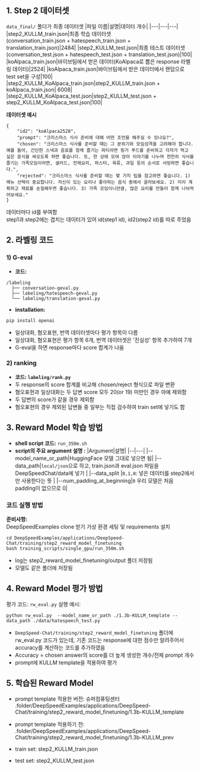 ## 1. Step 2 데이터셋

`data_final/` 폴더가 최종 데이터셋
|파일 이름|설명|데이터 개수|
|---|---|---|
|step2_KULLM_train.json|최종 학습 데이터셋<br>(conversation_train.json + hatespeech_train.json + translation_train.json)|2484|
|step2_KULLM_test.json|최종 테스트 데이터셋<br>(conversation_test.json + hatespeech_test.json + translation_test.json)|100|
|koAlpaca_train.json|바이브팀에서 받은 데이터(KoAlpaca로 뽑은 response 라벨링 데이터)|2524|
|koAlpaca_train.json|바이브팀에서 받은 데이터에서 랜덤으로 test set을 구성|100|
|step2_KULLM_KoAlpaca_train.json|step2_KULLM_train.json + koAlpaca_train.json| 6008|
|step2_KULLM_KoAlpaca_test.json|step2_KULLM_test.json + step2_KULLM_KoAlpaca_test.json|100|

**데이터셋 예시**

```
{
    "id2": "koAlpaca2528",
    "prompt": "크리스마스 식사 준비에 대해 어떤 조언을 해주실 수 있나요?",
    "chosen": "크리스마스 식사를 준비할 때는 그 분위기와 모임성격을 고려해야 합니다. 예를 들어, 간단한 스낵과 음료를 함께 즐기는 파티라면 핑거 푸드를 준비하고 각자가 먹고 싶은 음식을 싸오도록 하면 좋습니다. 또, 한 상에 모여 앉아 이야기를 나누며 천천히 식사를 즐기는 가족모임이라면, 샐러드, 전채요리, 파스타, 육류, 과일 등의 순서로 서빙하면 좋습니다.",
    "rejected": "크리스마스 식사를 준비할 때는 몇 가지 팁을 참고하면 좋습니다. 1) 메뉴 선택이 중요합니다. 자신이 있는 요리나 좋아하는 음식 중에서 골라보세요. 2) 미리 계획하고 재료를 손질해두면 좋습니다. 3) 가족 모임이니만큼, 많은 요리를 만들어 함께 나눠먹어보세요."
}
```

데이터마다 id를 부여함  
step1과 step2에는 겹치는 데이터가 있어 id(step1 id), id2(step2 id)를 따로 주었음

## 2. 라벨링 코드

### 1) G-eval

- **코드:**

```
/labeling
  ├── conversation-geval.py
  ├── labeling/hatespeech-geval.py
  └── labeling/translation-geval.py
```

- **installation:**

```
pip install openai
```

- 일상대화, 혐오표현, 번역 데이터셋마다 평가 항목이 다름
- 일상대화, 혐오표현은 평가 항목 6개, 번역 데이터셋은 '진실성' 항목 추가하여 7개
- G-eval을 하면 response마다 score 합계가 나옴

### 2) ranking

- **코드: `labeling/rank.py`**
- 두 response의 score 합계를 비교해 chosen/reject 형식으로 파일 변환
- 혐오표현과 일상대화는 두 답변 score 모두 20(or 19) 미만인 경우 아예 제외함
- 두 답변의 score가 같을 경우 제외함
- 혐오표현의 경우 제외된 답변들 중 일부는 직접 검수하여 train set에 넣기도 함

## 3. Reward Model 학습 방법

- **shell script 코드:** `run_350m.sh`
- **script의 주요 argument 설명 :**
  |Argument|설명|
  |--|---|
  |--model_name_or_path|HuggingFace 모델 그대로 넣으면 됨|
  |--data_path|`local/json`으로 하고, train.json과 eval.json 파일을 DeepSpeedChat/data에 넣기 |
  |--data_split |`0,1,0`: 넣은 데이터를 step2에서만 사용한다는 뜻 |
  |--num_padding_at_beginning|`0` 우리 모델은 처음 padding이 없으므로 0|

### 코드 실행 방법

**준비사항:**  
DeepSpeedExamples clone 받기
가상 환경 세팅 및 requirements 설치

```
cd DeepSpeedExamples/applications/DeepSpeed-Chat/training/step2_reward_model_finetuning
bash training_scripts/single_gpu/run_350m.sh
```

- log는 step2_reward_model_finetuning/output 폴더 저장됨
- 모델도 같은 폴더에 저장됨

## 4. Reward Model 평가 방법

평가 코드: `rw_eval.py`
실행 예시:

```
python rw_eval.py  --model_name_or_path ./1.3b-KULLM_template --data_path ./data/hatespeech_test.py
```

- `DeepSpeed-Chat/training/step2_reward_model_finetuning` 폴더에 rw_eval.py 코드가 있는데, 기존 코드는 response에 대한 점수만 알려주어서 accuracy를 계산하는 코드를 추가하였음
- Accuracy = chosen answer의 score를 더 높게 생성한 개수/전체 prompt 개수
- prompt에 KULLM template을 적용하여 평가

## 5. 학습된 Reward Model

- prompt template 적용한 버전: 슈퍼컴퓨팅센터 .folder/DeepSpeedExamples/applications/DeepSpeed-Chat/training/step2_reward_model_finetuning/1.3b-KULLM_template
- prompt template 적용하기 전: .folder/DeepSpeedExamples/applications/DeepSpeed-Chat/training/step2_reward_model_finetuning/1.3b-KULLM_prev

- train set: step2_KULLM_train.json
- test set: step2_KULLM_test.json
